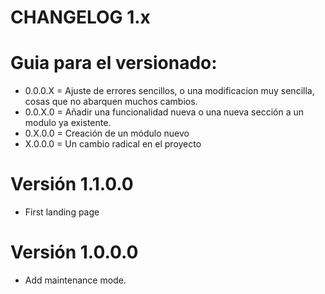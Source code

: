# CHANGELOG 1.x

# Guia para el versionado:
* 0.0.0.X = Ajuste de errores sencillos, o una modificacion muy sencilla, cosas que no abarquen muchos cambios.
* 0.0.X.0 = Añadir una funcionalidad nueva o una nueva sección a un modulo ya existente.
* 0.X.0.0 = Creación de un módulo nuevo
* X.0.0.0 = Un cambio radical en el proyecto


# Versión 1.1.0.0
* First landing page
# Versión 1.0.0.0
* Add maintenance mode.